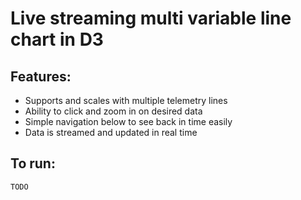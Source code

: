 # Live streaming multi variable line chart in D3

## Features:
- Supports and scales with multiple telemetry lines
- Ability to click and zoom in on desired data
- Simple navigation below to see back in time easily
- Data is streamed and updated in real time


## To run:
`TODO`

## 